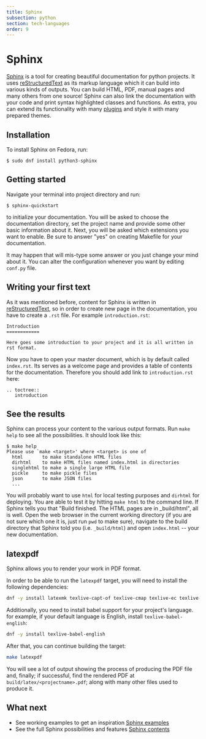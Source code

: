 ```yaml
---
title: Sphinx
subsection: python
section: tech-languages
order: 9
---
```


# Sphinx

[Sphinx](http://sphinx-doc.org/) is a tool for creating beautiful documentation for python projects. It uses [reStructuredText](http://docutils.sf.net/rst.html) as its markup language which it can build into various kinds of outputs. You can build HTML, PDF, manual pages and many others from one source! Sphinx can also link the documentation with your code and print syntax highlighted classes and functions. As extra, you can extend its functionality with many [plugins](http://sphinx-doc.org/develop.html#extensions) and style it with many prepared themes.


## Installation

To install Sphinx on Fedora, run:

```
$ sudo dnf install python3-sphinx
```


## Getting started

Navigate your terminal into project directory and run:

```
$ sphinx-quickstart
```

to initialize your documentation. You will be asked to choose the documentation directory, set the project name and provide some other basic information about it. Next, you will be asked which extensions you want to enable. Be sure to answer "yes" on creating Makefile for your documentation.

It may happen that will mis-type some answer or you just change your mind about it.
You can alter the configuration whenever you want by editing `conf.py` file.


## Writing your first text
As it was mentioned before, content for Sphinx is written in [reStructuredText](http://docutils.sf.net/rst.html), so in order to create new page in the documentation, you have to create a `.rst` file. For example `introduction.rst`:

```
Introduction
============

Here goes some introduction to your project and it is all written in rst format.
```

Now you have to open your master document, which is by default called `index.rst`.
Its serves as a welcome page and provides a table of contents for the documentation.
Therefore you should add link to `introduction.rst` here:

```
.. toctree::
   introduction
```

## See the results

Sphinx can process your content to the various output formats. Run `make help` to see all the possibilities. It should look like this:

```
$ make help
Please use `make <target>' where <target> is one of
  html       to make standalone HTML files
  dirhtml    to make HTML files named index.html in directories
  singlehtml to make a single large HTML file
  pickle     to make pickle files
  json       to make JSON files
  ...
```

You will probably want to use `html` for local testing purposes and `dirhtml` for deploying. You are able to test it by hitting `make html` to the command line. If Sphinx tells you that "Build finished. The HTML pages are in \_build/html", all is well. Open the web browser in the current working directory (if you are not sure which one it is, just run `pwd` to make sure), navigate to the build directory that Sphinx told you (i.e. `_build/html`) and open `index.html` -- your new documentation.

## latexpdf

Sphinx allows you to render your work in PDF format.

In order to be able to run the `latexpdf` target, you will need to install the following dependencies:

``` sh
dnf -y install latexmk texlive-capt-of texlive-cmap texlive-ec texlive-fncychap texlive-framed texlive-makeindex texlive-metafont texlive-needspace texlive-parskip texlive-tabulary texlive-tex-gyre texlive-upquote texlive-wrapfig
```

Additionally, you need to install babel support for your project's language. for example, if your default language is English, install `texlive-babel-english`:

``` sh
dnf -y install texlive-babel-english
```

After that, you can continue building the target:

``` sh
make latexpdf
```

You will see a lot of output showing the process of producing the PDF file and, finally; if successful, find the rendered PDF at `build/latex/<projectname>.pdf`; along with many other files used to produce it.

## What next
- See working examples to get an inspiration [Sphinx examples](http://sphinx-doc.org/examples.html)
- See the full Sphinx possibilities and features [Sphinx contents](http://sphinx-doc.org/contents.html)

